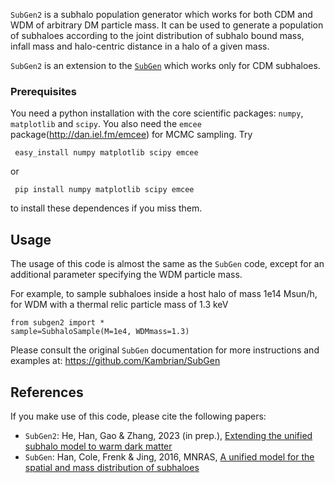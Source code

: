 `SubGen2` is a subhalo population generator which works for both CDM and WDM of arbitrary DM particle mass. It can be used to generate a population of subhaloes according to the joint distribution of subhalo bound mass, infall mass and halo-centric distance in a halo of a given mass. 

`SubGen2` is an extension to the [`SubGen`](https://github.com/Kambrian/SubGen) which works only for CDM subhaloes.
### Prerequisites

You need a python installation with the core scientific packages: `numpy`, `matplotlib` and `scipy`.
You also need the `emcee` package(http://dan.iel.fm/emcee) for MCMC sampling. Try

     easy_install numpy matplotlib scipy emcee

or

     pip install numpy matplotlib scipy emcee

to install these dependences if you miss them.

## Usage
The usage of this code is almost the same as the `SubGen` code, except for an additional parameter specifying the WDM particle mass.

For example, to sample subhaloes inside a host halo of mass 1e14 Msun/h, for WDM with a thermal relic particle mass of 1.3 keV
```
from subgen2 import *
sample=SubhaloSample(M=1e4, WDMmass=1.3) 
```
Please consult the original `SubGen` documentation for more instructions and examples at: https://github.com/Kambrian/SubGen 

## References
If you make use of this code, please cite the following papers:
- `SubGen2`: He, Han, Gao & Zhang, 2023 (in prep.), [Extending the unified subhalo model to warm dark matter](https://arxiv.org/abs/2309.01109) 
- `SubGen`: Han, Cole, Frenk & Jing, 2016, MNRAS, [A unified model for the spatial and mass distribution of subhaloes](http://arxiv.org/abs/1509.02175) 
